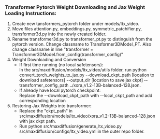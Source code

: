 ### Transformer Pytorch Weight Downloading and Jax Weight Loading Instructions:
1. Create new tansformers_pytorch folder under models/ltx_video.
2. Move files attention.py, embeddings.py, symmetric_patchifier.py, transformer3d.py into the newly created folder.
3. Rename transformer3d.py to transformer_pt.py to distinguish from the pytorch version. Change classname to Transformer3DModel_PT. Also change classname in line "transformer = Transformer3DModel.from_config(transformer_config)"
4. Weight Downloading and Conversion
    - If first time running (no local safetensors): \
    In the src/maxdiffusion/models/ltx_video/utils folder, run python convert_torch_weights_to_jax.py --download_ckpt_path [location to download safetensors] --output_dir [location to save jax ckpt] --transformer_config_path ../xora_v1.2-13B-balanced-128.json.
    - If already have local pytorch checkpoint: \
    Replace the --download_ckpt_path with --local_ckpt_path and add corresponding location
5. Restoring Jax Weights into transformer:
    - Replace the "ckpt_path" in src/maxdiffusion/models/ltx_video/xora_v1.2-13B-balanced-128.json with jax ckpt path.
    - Run python src/maxdiffusion/generate_ltx_video.py src/maxdiffusion/configs/ltx_video.yml in the outer repo folder.

